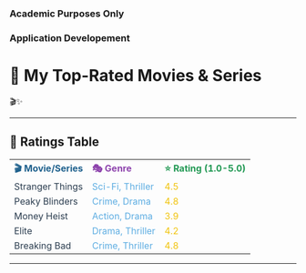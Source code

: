 ### Academic Purposes Only
### Application Developement
# 🎥 **My Top-Rated Movies & Series**

🎬✨

---

## 📝 **Ratings Table**

<table>
  <tr>
    <th style="color: #1F618D; text-align: left;">🎬 Movie/Series</th>
    <th style="color: #8E44AD; text-align: left;">🎭 Genre</th>
    <th style="color: #229954; text-align: left;">⭐ Rating (1.0-5.0)</th>
  </tr>
  <tr>
    <td style="color: #2C3E50;">Stranger Things</td>
    <td style="color: #5DADE2;">Sci-Fi, Thriller</td>
    <td style="color: #F1C40F;">4.5</td>
  </tr>
  <tr>
    <td style="color: #2C3E50;">Peaky Blinders</td>
    <td style="color: #5DADE2;">Crime, Drama</td>
    <td style="color: #F1C40F;">4.8</td>
  </tr>
  <tr>
    <td style="color: #2C3E50;">Money Heist</td>
    <td style="color: #5DADE2;">Action, Drama</td>
    <td style="color: #F1C40F;">3.9</td>
  </tr>
  <tr>
    <td style="color: #2C3E50;">Elite</td>
    <td style="color: #5DADE2;">Drama, Thriller</td>
    <td style="color: #F1C40F;">4.2</td>
  </tr>
  <tr>
    <td style="color: #2C3E50;">Breaking Bad</td>
    <td style="color: #5DADE2;">Crime, Thriller</td>
    <td style="color: #F1C40F;">4.8</td>
  </tr>
</table>

---


